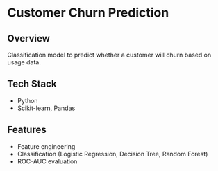 # Customer Churn Prediction 

## Overview
Classification model to predict whether a customer will churn based on usage data.

## Tech Stack
- Python
- Scikit-learn, Pandas

## Features
- Feature engineering
- Classification (Logistic Regression, Decision Tree, Random Forest)
- ROC-AUC evaluation
